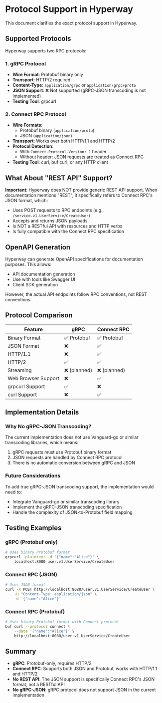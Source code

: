 # Protocol Support in Hyperway

This document clarifies the exact protocol support in Hyperway.

## Supported Protocols

Hyperway supports two RPC protocols:

### 1. gRPC Protocol
- **Wire Format**: Protobuf binary only
- **Transport**: HTTP/2 required
- **Content-Type**: `application/grpc` or `application/grpc+proto`
- **JSON Support**: ❌ Not supported (gRPC-JSON transcoding is not implemented)
- **Testing Tool**: grpcurl

### 2. Connect RPC Protocol
- **Wire Formats**: 
  - Protobuf binary (`application/proto`)
  - JSON (`application/json`)
- **Transport**: Works over both HTTP/1.1 and HTTP/2
- **Protocol Detection**: 
  - With `Connect-Protocol-Version: 1` header
  - Without header: JSON requests are treated as Connect RPC
- **Testing Tool**: curl, buf curl, or any HTTP client

## What About "REST API" Support?

**Important**: Hyperway does NOT provide generic REST API support. When documentation mentions "REST", it specifically refers to Connect RPC's JSON format, which:

- Uses POST requests to RPC endpoints (e.g., `/service.v1.UserService/CreateUser`)
- Accepts and returns JSON payloads
- Is NOT a RESTful API with resources and HTTP verbs
- Is fully compatible with the Connect RPC specification

## OpenAPI Generation

Hyperway can generate OpenAPI specifications for documentation purposes. This allows:
- API documentation generation
- Use with tools like Swagger UI
- Client SDK generation

However, the actual API endpoints follow RPC conventions, not REST conventions.

## Protocol Comparison

| Feature | gRPC | Connect RPC |
|---------|------|-------------|
| Binary Format | ✅ Protobuf | ✅ Protobuf |
| JSON Format | ❌ | ✅ |
| HTTP/1.1 | ❌ | ✅ |
| HTTP/2 | ✅ | ✅ |
| Streaming | ❌ (planned) | ❌ (planned) |
| Web Browser Support | ❌ | ✅ |
| grpcurl Support | ✅ | ❌ |
| curl Support | ❌ | ✅ |

## Implementation Details

### Why No gRPC-JSON Transcoding?

The current implementation does not use Vanguard-go or similar transcoding libraries, which means:

1. gRPC requests must use Protobuf binary format
2. JSON requests are handled by Connect RPC protocol
3. There is no automatic conversion between gRPC and JSON

### Future Considerations

To add true gRPC-JSON transcoding support, the implementation would need to:
- Integrate Vanguard-go or similar transcoding library
- Implement the gRPC-JSON transcoding specification
- Handle the complexity of JSON-to-Protobuf field mapping

## Testing Examples

### gRPC (Protobuf only)
```bash
# Uses binary Protobuf format
grpcurl -plaintext -d '{"name":"Alice"}' \
    localhost:8080 user.v1.UserService/CreateUser
```

### Connect RPC (JSON)
```bash
# Uses JSON format
curl -X POST http://localhost:8080/user.v1.UserService/CreateUser \
    -H "Content-Type: application/json" \
    -d '{"name":"Alice"}'
```

### Connect RPC (Protobuf)
```bash
# Uses binary Protobuf format with Connect protocol
buf curl --protocol connect \
    --data '{"name":"Alice"}' \
    http://localhost:8080/user.v1.UserService/CreateUser
```

## Summary

- **gRPC**: Protobuf-only, requires HTTP/2
- **Connect RPC**: Supports both JSON and Protobuf, works with HTTP/1.1 and HTTP/2
- **No REST API**: The JSON support is specifically Connect RPC's JSON format, not a RESTful API
- **No gRPC-JSON**: gRPC protocol does not support JSON in the current implementation